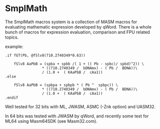 # SmplMath
The SmplMath macros system is a collection of MASM macros for evaluating mathematic expression developed by qWord. There is a whole bunch of macros for expression evaluation, comparison and FPU related topics.

example:

    .if fGT(Pb, @fSlv8(710.2740349*0.63))
						
        fSlv8 AaPbB = (spba + spbb /( 1 + (( Pb - spbc)/ spbd)^2)) \ 
                     * ((710.2740349 /  bDNAmx) - ( Pb /  BDNA))\
                     / (1.0 +  ( KAaPbB /  cAa1))
    .else
		
        fSlv8 AaPbB = (spbpa + spbpb * ( Pb ^  spbpc)) \ 
                     * ((710.2740349 /  bDNAmx) - ( Pb /  BDNA))\
                     / (1.0 +  ( KAaPbB /  cAa1))
    .endif

Well tested for 32 bits with ML, JWASM, ASMC (-Znk option) and UASM32.

In 64 bits was tested with JWASM by qWord, and recently some test for ML64 using Masm64SDK (see Masm32.com).